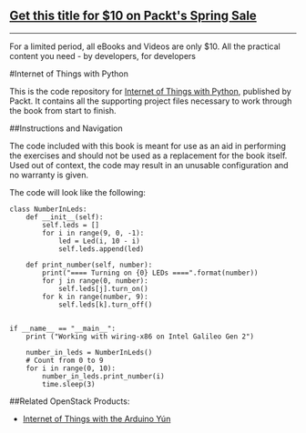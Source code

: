 ## [Get this title for $10 on Packt's Spring Sale](https://www.packt.com/B05042?utm_source=github&utm_medium=packt-github-repo&utm_campaign=spring_10_dollar_2022)
-----
For a limited period, all eBooks and Videos are only $10. All the practical content you need \- by developers, for developers

#Internet of Things with Python

This is the code repository for [Internet of Things with Python](https://www.packtpub.com/hardware-and-creative/internet-things-python?utm_source=GitHub&utm_medium=Repository&utm_campaign=9781785881381
), published by Packt. It contains all the supporting project files necessary to work through the book from start to finish.

##Instructions and Navigation

The code included with this book is meant for use as an aid in performing the exercises and should not be used as a replacement for the book itself.
Used out of context, the code may result in an unusable configuration and no warranty is given.

The code will look like the following:
```
class NumberInLeds:
    def __init__(self):
        self.leds = []
        for i in range(9, 0, -1):
            led = Led(i, 10 - i)
            self.leds.append(led)

    def print_number(self, number):
        print("==== Turning on {0} LEDs ====".format(number))
        for j in range(0, number):
            self.leds[j].turn_on()
        for k in range(number, 9):
            self.leds[k].turn_off()


if __name__ == "__main__":
    print ("Working with wiring-x86 on Intel Galileo Gen 2")

    number_in_leds = NumberInLeds()
    # Count from 0 to 9
    for i in range(0, 10):
        number_in_leds.print_number(i)
        time.sleep(3)

```


##Related OpenStack Products:

* [Internet of Things with the Arduino Yún](https://www.packtpub.com/hardware-and-creative/internet-things-arduino-y%C3%BAn?utm_source=GitHub&utm_medium=Repository&utm_campaign=9781783288007)

